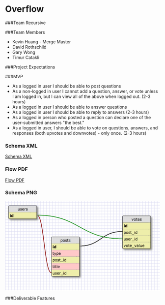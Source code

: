# Overflow

###Team Recursive

###Team Members
* Kevin Huang - Merge Master
* David Rothschild
* Gary Wong
* Timur Catakli

###Project Expectations

###MVP
* As a logged in user I should be able to post questions
* As a non-logged in user I cannot add a question, answer, or vote unless I am logged in, but I can view all of the above when logged out. (2-3 hours)
* As a logged in user I should be able to answer questions
* As a logged in user I should be able to reply to answers (2-3 hours)
* As a logged in person who posted a question can declare one of the user-submitted answers "the best."
* As a logged in user, I  should be able to vote on questions, answers, and responses (both upvotes and downvotes) - only once. (2-3 hours)

### Schema XML
<a href="pseudocode/schema.xml">Schema XML</a>

### Flow PDF
<a href="pseudocode/overflow.pdf">Flow PDF</a>


### Schema PNG
<img src="pseudocode/schema.png">


###Deliverable Features
